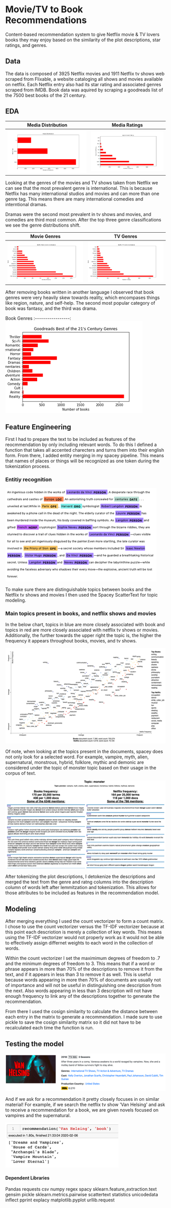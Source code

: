 # Movie/TV to Book Recommendations
Content-based recommendation system to give Netflix movie & TV lovers books they may enjoy based on the similarity of the plot descriptions, star ratings, and genres.

## Data
The data is composed of 3925 Netflix movies and 1911 Netflix tv shows web scraped from Flixable, a website cataloging all shows and movies available on netflix. Each Netflix entry also had its star rating and associated genres scraped from IMDB. Book data was aquired by scraping a goodreads list of the 7500 best books of the 21 century. 

## EDA

Media Distribution  |   Media Ratings
:---------------------:|:-------------------:
![alt_text](graphs/media_distribution.png) | ![alt_text](graphs/rounded_ratings.png) 

Looking at the genres of the movies and TV shows taken from Netflix we can see that the most prevalent genre is international. This is because Netflix has many international studios and movies and can more than one genre tag. This means there are many international comedies and interntional dramas. 

Dramas were the second most prevalent in tv shows and movies, and comedies are third most common. After the top three genre classifications we see the genre distributions shift.

Movie Genres        |  TV Genres  
:-------------------------:|:-------------------------:
![alt_text](graphs/netflix_movie_genres.png)  | ![alt_text](graphs/netflix_tv_genres.png) 

After removing books written in another language I observed that book genres were very heavily skew towards reality, which encompases things like region, nature, and self-help. The second most popular category of book was fantasy, and the third was drama.

Book Genres
:-----------------:
![alt_text](graphs/goodreads.png)

## Feature Engineering 

First I had to prepare the text to be included as features of the reocmmendation by only including relevant words. To do this I defined a function that takes all accented charecters and turns them into their english form. From there, I added entity merging in my spacey pipeline. This means that names of places or things will be recognized as one token during the tokenization process.

### Entitiy recognition

![alt_text](graphs/part_of_speech.png)

To make sure there are distinguishable topics between books and the Netflix tv shows and movies I then used the Spacey ScatterText for topic modeling. 

### Main topics present in books, and netflix shows and movies
In the below chart, topics in blue are more closely associated with book and topics in red are more closely associated with netflix tv shows or movies. Additionally, the further towards the upper right the topic is, the higher the frequency it appears throughout books, movies, and tv shows.

![alt_text](graphs/topic_descriptions.png)

Of note, when looking at the topics present in the documents, spacey does not only look for a selected word. For example, vampire, myth, alien, supernatural, monstrous, hybrid, folklore, mythic and demonic are considered under the topic of monster topic based on their usage in the corpus of text. 

![alt_text](graphs/book_plots.png)

After tokenizing the plot descriptions, I detokenize the descriptions and merged the text from the genre and ratng columns into the description column of words left after lemmitzation and tokenization. This allows for those attributes to be included as features in the recommendation model. 

## Modeling
After merging everything I used the count vectorizer to form a count matrix. I chose to use the count vectorizer versus the TF-IDF vectorizer because at this point each descriotion is merely a collection of key words. This means using the TF-IDF vectorizer would not properly work as it would not be able to effectively assign differnet weights to each word in the collection of words. 

Within the count vectorizer I set the maximimum degrees of freedom to .7 and the minimum degrees of freedom to 3. This means that if a word or phrase appears in more than 70% of the descriptions to remove it from the text, and if it appears in less than 3 to remove it as well. This is useful because words appearing in more then 70% of documents are usually not of importance and will not be useful in distinguishing one description from the next. Also words appearing in less than 3 description will not have enough frequency to link any of the descriptions together to generate the recommendation. 

From there I used the cosign similarity to calculate the distance between each entry in the matrix to generate a recommendation. I made sure to use pickle to save the cosign similarity matrix so it did not have to be recalculated each time the function is run.  

## Testing the model
![alt_text](graphs/van_helsing_description.png)

And if we ask for a recommendation it pretty closely focuses in on similar material! For example, if we search the netflix tv show 'Van Helsing' and ask to receive a recommendation for a book, we are given novels focused on vampires and the supernatural.  

![alt_text](graphs/outcome.png)


#### Dependent Libraries
Pandas
requests
csv
numpy
regex
spacy
sklearn.feature_extraction.text
gensim
pickle
sklearn.metrics.pairwise
scattertext
statistics
unicodedata
inflect
pprint
explacy
matplotlib.pyplot
urllib.request
